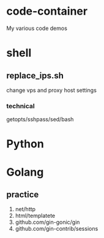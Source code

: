# code-container

My various code demos

# shell

## replace_ips.sh

change vps and proxy host settings

### technical

getopts/sshpass/sed/bash

# Python

# Golang

## practice

1. net/http
2. html/templatete
3. github.com/gin-gonic/gin
4. github.com/gin-contrib/sessions
